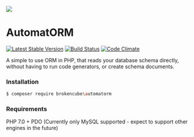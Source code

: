 <img src='https://www.brokencube.co.uk/resource/AutomatormLogo.png'>

# AutomatORM 
[![Latest Stable Version](https://poser.pugx.org/brokencube/automatorm/v/stable)](https://packagist.org/packages/brokencube/automatorm) 
[![Build Status](https://travis-ci.org/brokencube/automatorm.svg?branch=master)](https://travis-ci.org/brokencube/automatorm) 
[![Code Climate](https://codeclimate.com/github/brokencube/automatorm/badges/gpa.svg)](https://codeclimate.com/github/brokencube/automatorm) 

A simple to use ORM in PHP, that reads your database schema directly, without having to run code generators, or create schema documents.

### Installation
```bash
$ composer require brokencube\automatorm
```

### Requirements
PHP 7.0 + PDO (Currently only MySQL supported - expect to support other engines in the future)
